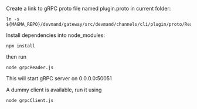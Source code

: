 Create a link to gRPC proto file named plugin.proto in current folder:
```
ln -s ${MAGMA_REPO}/devmand/gateway/src/devmand/channels/cli/plugin/proto/ReaderPlugin.proto
```
Install dependencies into node_modules:
```
npm install
```
then run
```
node grpcReader.js
```
This will start gRPC server on 0.0.0.0:50051

A dummy client is available, run it using
```
node grpcClient.js
```
